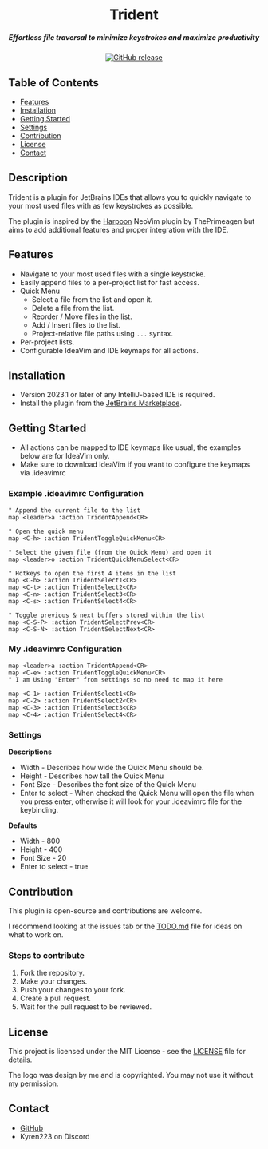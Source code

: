 <div align="center">

# Trident
##### Effortless file traversal to minimize keystrokes and maximize productivity

[![GitHub release](https://img.shields.io/github/v/release/Kyren223/Trident?style=for-the-badge)](https://github.com/Kyren223/Trident/releases/tag/1.0)
</div>

## Table of Contents
* [Features](#features)
* [Installation](#installation)
* [Getting Started](#getting-started)
* [Settings](#settings)
* [Contribution](#contribution)
* [License](#license)
* [Contact](#contact)

## Description
Trident is a plugin for JetBrains IDEs that allows you to quickly navigate to your most used files with as few keystrokes as possible.

The plugin is inspired by the [Harpoon](https://github.com/ThePrimeagen/harpoon) NeoVim plugin by ThePrimeagen but aims to add additional features and proper integration with the IDE.

## Features
* Navigate to your most used files with a single keystroke.
* Easily append files to a per-project list for fast access.
* Quick Menu
  * Select a file from the list and open it.
  * Delete a file from the list.
  * Reorder / Move files in the list.
  * Add / Insert files to the list.
  * Project-relative file paths using `...` syntax.
* Per-project lists.
* Configurable IdeaVim and IDE keymaps for all actions.

## Installation
* Version 2023.1 or later of any IntelliJ-based IDE is required.
* Install the plugin from the [JetBrains Marketplace](https://plugins.jetbrains.com/plugin/23818-trident).

## Getting Started
* All actions can be mapped to IDE keymaps like usual, the examples below are for IdeaVim only.
* Make sure to download IdeaVim if you want to configure the keymaps via .ideavimrc

### Example .ideavimrc Configuration
```vimrc
" Append the current file to the list
map <leader>a :action TridentAppend<CR>

" Open the quick menu
map <C-h> :action TridentToggleQuickMenu<CR>

" Select the given file (from the Quick Menu) and open it
map <leader>o :action TridentQuickMenuSelect<CR>

" Hotkeys to open the first 4 items in the list
map <C-h> :action TridentSelect1<CR>
map <C-t> :action TridentSelect2<CR>
map <C-n> :action TridentSelect3<CR>
map <C-s> :action TridentSelect4<CR>

" Toggle previous & next buffers stored within the list
map <C-S-P> :action TridentSelectPrev<CR>
map <C-S-N> :action TridentSelectNext<CR>
```

### My .ideavimrc Configuration
```vimrc
map <leader>a :action TridentAppend<CR>
map <C-e> :action TridentToggleQuickMenu<CR>
" I am Using "Enter" from settings so no need to map it here

map <C-1> :action TridentSelect1<CR>
map <C-2> :action TridentSelect2<CR>
map <C-3> :action TridentSelect3<CR>
map <C-4> :action TridentSelect4<CR>
```

### Settings

**Descriptions**
* Width - Describes how wide the Quick Menu should be.
* Height - Describes how tall the Quick Menu
* Font Size - Describes the font size of the Quick Menu
* Enter to select - When checked the Quick Menu will open the file when you press enter, otherwise it will look for your .ideavimrc file for the keybinding.

**Defaults**
* Width - 800
* Height - 400
* Font Size - 20
* Enter to select - true

## Contribution

This plugin is open-source and contributions are welcome.

I recommend looking at the issues tab or the [TODO.md](TODO.md) file for ideas on what to work on.

### Steps to contribute
1. Fork the repository.
2. Make your changes.
3. Push your changes to your fork.
4. Create a pull request.
5. Wait for the pull request to be reviewed.

## License
This project is licensed under the MIT License - see the [LICENSE](LICENSE) file for details.

The logo was design by me and is copyrighted.
You may not use it without my permission.

## Contact
* [GitHub](https://github.com/Kyren223)
* Kyren223 on Discord

